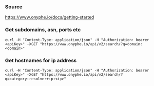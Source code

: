 ### Source
https://www.onyphe.io/docs/getting-started

### Get subdomains, asn, ports etc
```
curl -H "Content-Type: application/json" -H "Authorization: bearer <apiKey>" -XGET "https://www.onyphe.io/api/v2/search/?q=domain:<domain>"
```

### Get hostnames for ip address
```
curl -H "Content-Type: application/json" -H "Authorization: bearer <apiKey>" -XGET "https://www.onyphe.io/api/v2/search/?q=category:resolver+ip:<ip>"
```

